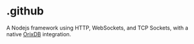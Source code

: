 # .github
A Nodejs framework using HTTP, WebSockets, and TCP Sockets, with a native [OrixDB](https://github.com/orixdb) integration.
